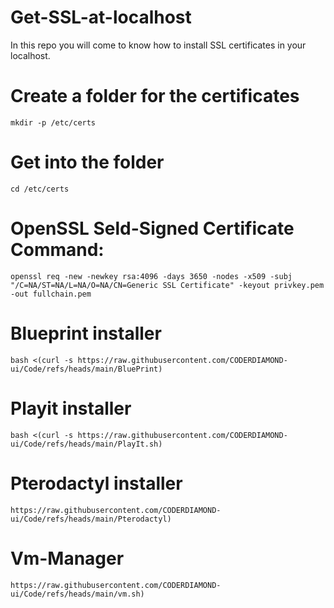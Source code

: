 # Get-SSL-at-localhost
In this repo you will come to know how to install SSL certificates in your localhost.

# Create a folder for the certificates
```mkdir -p /etc/certs```

# Get into the folder
```cd /etc/certs```

# OpenSSL Seld-Signed Certificate Command:
```openssl req -new -newkey rsa:4096 -days 3650 -nodes -x509 -subj "/C=NA/ST=NA/L=NA/O=NA/CN=Generic SSL Certificate" -keyout privkey.pem -out fullchain.pem```

# Blueprint installer
```bash <(curl -s https://raw.githubusercontent.com/CODERDIAMOND-ui/Code/refs/heads/main/BluePrint)```

# Playit installer
```bash <(curl -s https://raw.githubusercontent.com/CODERDIAMOND-ui/Code/refs/heads/main/PlayIt.sh)```

# Pterodactyl installer
```https://raw.githubusercontent.com/CODERDIAMOND-ui/Code/refs/heads/main/Pterodactyl)```

# Vm-Manager
```https://raw.githubusercontent.com/CODERDIAMOND-ui/Code/refs/heads/main/vm.sh)```

